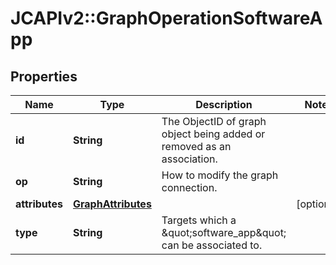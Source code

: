 # JCAPIv2::GraphOperationSoftwareApp

## Properties
Name | Type | Description | Notes
------------ | ------------- | ------------- | -------------
**id** | **String** | The ObjectID of graph object being added or removed as an association. | 
**op** | **String** | How to modify the graph connection. | 
**attributes** | [**GraphAttributes**](GraphAttributes.md) |  | [optional] 
**type** | **String** | Targets which a \&quot;software_app\&quot; can be associated to. | 

